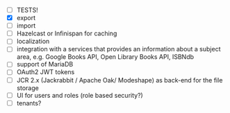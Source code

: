 - [ ] TESTS!
- [x] export
- [ ] import
- [ ] Hazelcast or Infinispan for caching
- [ ] localization
- [ ] integration with a services that provides an information about a subject area, e.g. Google Books API, Open Library Books API, ISBNdb
- [ ] support of MariaDB
- [ ] OAuth2 JWT tokens
- [ ] JCR 2.x (Jackrabbit / Apache Oak/ Modeshape) as back-end for the file storage
- [ ] UI for users and roles (role based security?)
- [ ] tenants?
